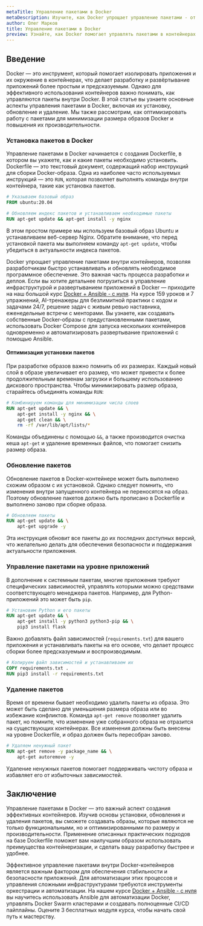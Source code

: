 ```yaml
---
metaTitle: Управление пакетами в Docker
metaDescription: Изучите, как Docker упрощает управление пакетами - от установки до обновления контейнеров. Примеры и советы помогут вам эффективно использовать Docker
author: Олег Марков
title: Управление пакетами в Docker
preview: Узнайте, как Docker помогает управлять пакетами в контейнерах - от установки и обновления до оптимизации их использования. Подробные примеры и советы помогут вам лучше понять процесс
---
```


## Введение

Docker — это инструмент, который помогает изолировать приложения и их окружение в контейнерах, что делает разработку и развёртывание приложений более простым и предсказуемым. Однако для эффективного использования контейнеров важно понимать, как управляются пакеты внутри Docker. В этой статье вы узнаете основные аспекты управления пакетами в Docker, включая их установку, обновление и удаление. Мы также рассмотрим, как оптимизировать работу с пакетами для минимизации размера образов Docker и повышения их производительности.

### Установка пакетов в Docker

Управление пакетами в Docker начинается с создания Dockerfile, в котором вы укажете, как и какие пакеты необходимо установить. Dockerfile — это текстовый документ, содержащий набор инструкций для сборки Docker-образа. Одна из наиболее часто используемых инструкций — это `RUN`, которая позволяет выполнять команды внутри контейнера, такие как установка пакетов.

```Dockerfile
# Указываем базовый образ
FROM ubuntu:20.04

# Обновляем индекс пакетов и устанавливаем необходимые пакеты
RUN apt-get update && apt-get install -y nginx
```

В этом простом примере мы используем базовый образ Ubuntu и устанавливаем веб-сервер Nginx. Обратите внимание, что перед установкой пакета мы выполняем команду `apt-get update`, чтобы убедиться в актуальности индекса пакетов.

Docker упрощает управление пакетами внутри контейнеров, позволяя разработчикам быстро устанавливать и обновлять необходимое программное обеспечение. Это важная часть процесса разработки и деплоя. Если вы хотите детальнее погрузиться в управление инфраструктурой и развертыванием приложений в Docker — приходите на наш большой курс [Docker + Ansible - с нуля](https://purpleschool.ru/course/docker). На курсе 159 уроков и 7 упражнений, AI-тренажеры для безлимитной практики с кодом и задачами 24/7, решение задач с живым ревью наставника, еженедельные встречи с менторами. Вы узнаете, как создавать собственные Docker-образы с предустановленными пакетами, использовать Docker Compose для запуска нескольких контейнеров одновременно и автоматизировать развертывание приложений с помощью Ansible.

#### Оптимизация установки пакетов

При разработке образов важно помнить об их размерах. Каждый новый слой в образе увеличивает его размер, что может привести к более продолжительным временам загрузки и большему использованию дискового пространства. Чтобы минимизировать размер образа, старайтесь объединять команды `RUN`:

```Dockerfile
# Комбинируем команды для минимизации числа слоев
RUN apt-get update && \
    apt-get install -y nginx && \
    apt-get clean && \
    rm -rf /var/lib/apt/lists/*
```

Команды объединены с помощью `&&`, а также производится очистка кеша `apt-get` и удаление временных файлов, что помогает снизить размер образа.

### Обновление пакетов

Обновление пакетов в Docker-контейнере может быть выполнено схожим образом с их установкой. Однако следует помнить, что изменения внутри запущенного контейнера не переносятся на образ. Поэтому обновление пакетов должно быть прописано в Dockerfile и выполнено заново при сборке образа.

```Dockerfile
# Обновляем пакеты
RUN apt-get update && \
    apt-get upgrade -y
```

Эта инструкция обновит все пакеты до их последних доступных версий, что желательно делать для обеспечения безопасности и поддержания актуальности приложения.

### Управление пакетами на уровне приложений

В дополнение к системным пакетам, многие приложения требуют специфических зависимостей, управлять которыми можно средствами соответствующего менеджера пакетов. Например, для Python-приложений это может быть `pip`.

```Dockerfile
# Установим Python и его пакеты
RUN apt-get update && \
    apt-get install -y python3 python3-pip && \
    pip3 install flask
```

Важно добавлять файл зависимостей (`requirements.txt`) для вашего приложения и устанавливать пакеты на его основе, что делает процесс сборки более предсказуемым и воспроизводимым.

```Dockerfile
# Копируем файл зависимостей и устанавливаем их
COPY requirements.txt .
RUN pip3 install -r requirements.txt
```

### Удаление пакетов

Время от времени бывает необходимо удалить пакеты из образа. Это может быть сделано для уменьшения размера образа или во избежание конфликтов. Команда `apt-get remove` позволяет удалить пакет, но помните, что изменение уже собранного образа не отразится на существующих контейнерах. Все изменения должны быть внесены на уровне Dockerfile, и образ должен быть пересобран заново.

```Dockerfile
# Удаляем ненужный пакет
RUN apt-get remove -y package_name && \
    apt-get autoremove -y
```

Удаление ненужных пакетов помогает поддерживать чистоту образа и избавляет его от избыточных зависимостей.

## Заключение

Управление пакетами в Docker — это важный аспект создания эффективных контейнеров. Изучив основы установки, обновления и удаления пакетов, вы сможете создавать образы, которые являются не только функциональными, но и оптимизированными по размеру и производительности. Применение описанных практических подходов на базе Dockerfile поможет вам наилучшим образом использовать преимущества контейнеризации, и сделать вашу разработку быстрее и удобнее.

Эффективное управление пакетами внутри Docker-контейнеров является важным фактором для обеспечения стабильности и безопасности приложений. Для автоматизации этих процессов и управления сложными инфраструктурами требуются инструменты оркестрации и автоматизации. На нашем курсе [Docker + Ansible - с нуля](https://purpleschool.ru/course/docker) вы научитесь использовать Ansible для автоматизации Docker, управлять Docker Swarm кластерами и создавать полноценные CI/CD пайплайны. Оцените 3 бесплатных модуля курса, чтобы начать свой путь к мастерству.
